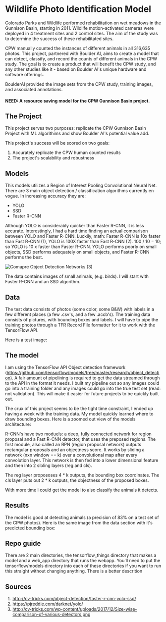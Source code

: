# Wildlife Photo Identification Model

Colorado Parks and Wildlife performed rehabilitation on wet meadows in the Gunnison Basin, starting in 2011. Wildlife motion-activated cameras were deployed in 4 treatment sites and 2 control sites. The aim of the study was to determine the success of these rehabilitated sites.

CPW manually counted the instances of different animals in all 316,635 photos. This project, partnered with Boulder AI, aims to create a model that can detect, classify, and record the counts of different animals in the CPW study. The goal is to create a product that will benefit the CPW study, and any other studies like it - based on Boulder AI's unique hardware and software offerings.

BoulderAI provided the image sets from the CPW study, training images, and associated annotations. 

#### NEED: A resource saving model for the CPW Gunnison Basin project.

## The Project

This project serves two purposes: replicate the CPW Gunnison Basin Project with ML algorithims and show Boulder AI's potential value add.

This project's success will be scored on two goals:
1) Accurately replicate the CPW human counted results
2) The project's scalability and robustness

## Models

This models utilizes a Region of Interest Pooling Convolutional Neural Net. There are 3 main object detection / classification algorithms currently en vogue. In increasing accuracy they are:
 - YOLO
 - SSD
 - Faster R-CNN

Although YOLO is considerably quicker than Faster R-CNN, it is less accurate. Interestingly, I had a hard time finding an actual comparison between YOLO and Faster R-CNN. Luckily, math: Faster R-CNN is 10x faster than Fast R-CNN (1), YOLO is 100X faster than Fast R-CNN (2). 100 / 10 = 10; so YOLO is 10 x faster than Faster R-CNN. YOLO performs poorly on small objects, SSD performs adequately on small objects, and Faster R-CNN performs the best.

![Comapre Object Detection Networks](http://cv-tricks.com/wp-content/uploads/2017/12/Size-wise-comparison-of-various-detectors.png)
(3)

The data contains images of small animals, (e.g. birds). I will start with Faster R-CNN and an SSD algorithm.

## Data

The test data consists of photos (some color, some B&W) with labels in a few different places (a few .csv's, and a few .accb's).
The training data consists of pictures, with bounding boxes and labels. I will have to pipe the training photos through a TFR Record File formatter for it to work with the TensorFlow API. 

Here is a test image:



## The model

I am using the TensorFlow API Object detection framework (https://github.com/tensorflow/models/tree/master/research/object_detection). A fair amount of pipelining is required to get the data streamed through to the API in the format it needs. I built my pipeline out so any images could go into a training folder and any images could go into the true test set (read: not validation). This will make it easier for future projects to be quickly built out.

The crux of this project seems to be the tight time constraint, I ended up having a week with the training data. My model quickly learned where to draw bounding boxes. Here is a zoomed out view of the models architecture:


R-CNN's have two moduels: a deep, fully connected network for region proposal and a Fast R-CNN detector, that uses the preposed regions. The first module, also called an RPN (region proposal network) outputs rectangular proposals and an objectness score. It works by sliding a network (nxn window == k) over a convolutional map after every convolution layer. This network is then fed into a lower dimensional feature and then into 2 sibling layers (reg and cls).

The reg layer propososes 4 * k outputs, the bounding box coordinates. The cls layer puts out 2 * k outputs, the objectness of the proposed boxes. 

With more time I could get the model to also classify the animals it detects.

## Results

The model is good at detecting animals (a precision of 83% on a test set of the CPW photos). Here is the same image from the data section with it's predicted bounding box:

## Repo guide

There are 2 main directories, the tensorflow_things directory that makes a model and a web_app directory that runs the webapp. You'll need to put the tensorflow/models directory into each of these directories if you want to run this straight without changing anything. There is a better descrition 

## Sources

1) http://cv-tricks.com/object-detection/faster-r-cnn-yolo-ssd/
2) https://pjreddie.com/darknet/yolo/
3) http://cv-tricks.com/wp-content/uploads/2017/12/Size-wise-comparison-of-various-detectors.png
